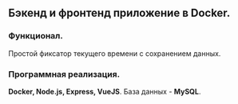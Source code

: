 ## Бэкенд и фронтенд приложение в Docker. 
### Функционал. 
Простой фиксатор текущего времени с сохранением данных. 
### Программная реализация.
__Docker, Node.js, Express, VueJS__. База данных - __MySQL__.
